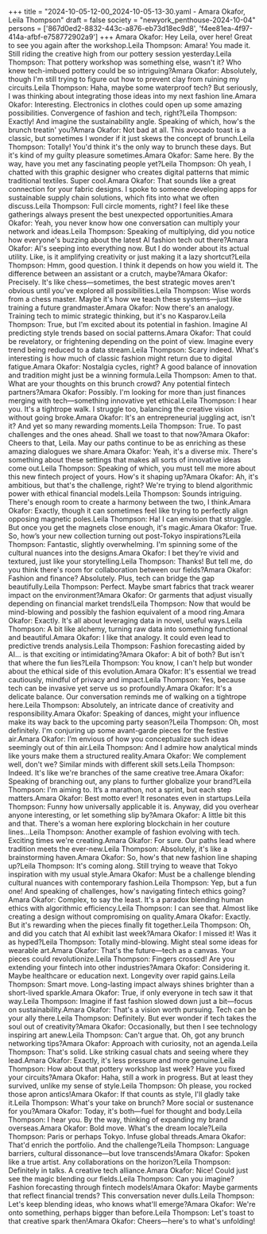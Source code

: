 +++
title = "2024-10-05-12-00_2024-10-05-13-30.yaml - Amara Okafor, Leila Thompson"
draft = false
society = "newyork_penthouse-2024-10-04"
persons = ['867d0ed2-8832-443c-a876-eb73d18ec9d8', 'f4ee81ea-4f97-414a-afbf-e758772902a9']
+++
Amara Okafor: Hey Leila, over here! Great to see you again after the workshop.Leila Thompson: Amara! You made it. Still riding the creative high from our pottery session yesterday.Leila Thompson: That pottery workshop was something else, wasn't it? Who knew tech-imbued pottery could be so intriguing?Amara Okafor: Absolutely, though I'm still trying to figure out how to prevent clay from ruining my circuits.Leila Thompson: Haha, maybe some waterproof tech? But seriously, I was thinking about integrating those ideas into my next fashion line.Amara Okafor: Interesting. Electronics in clothes could open up some amazing possibilities. Convergence of fashion and tech, right?Leila Thompson: Exactly! And imagine the sustainability angle. Speaking of which, how's the brunch treatin' you?Amara Okafor: Not bad at all. This avocado toast is a classic, but sometimes I wonder if it just skews the concept of brunch.Leila Thompson: Totally! You'd think it's the only way to brunch these days. But it's kind of my guilty pleasure sometimes.Amara Okafor: Same here. By the way, have you met any fascinating people yet?Leila Thompson: Oh yeah, I chatted with this graphic designer who creates digital patterns that mimic traditional textiles. Super cool.Amara Okafor: That sounds like a great connection for your fabric designs. I spoke to someone developing apps for sustainable supply chain solutions, which fits into what we often discuss.Leila Thompson: Full circle moments, right? I feel like these gatherings always present the best unexpected opportunities.Amara Okafor: Yeah, you never know how one conversation can multiply your network and ideas.Leila Thompson: Speaking of multiplying, did you notice how everyone's buzzing about the latest AI fashion tech out there?Amara Okafor: AI's seeping into everything now. But I do wonder about its actual utility. Like, is it amplifying creativity or just making it a lazy shortcut?Leila Thompson: Hmm, good question. I think it depends on how you wield it. The difference between an assistant or a crutch, maybe?Amara Okafor: Precisely. It's like chess—sometimes, the best strategic moves aren't obvious until you've explored all possibilities.Leila Thompson: Wise words from a chess master. Maybe it's how we teach these systems—just like training a future grandmaster.Amara Okafor: Now there's an analogy. Training tech to mimic strategic thinking, but it's no Kasparov.Leila Thompson: True, but I'm excited about its potential in fashion. Imagine AI predicting style trends based on social patterns.Amara Okafor: That could be revelatory, or frightening depending on the point of view. Imagine every trend being reduced to a data stream.Leila Thompson: Scary indeed. What's interesting is how much of classic fashion might return due to digital fatigue.Amara Okafor: Nostalgia cycles, right? A good balance of innovation and tradition might just be a winning formula.Leila Thompson: Amen to that. What are your thoughts on this brunch crowd? Any potential fintech partners?Amara Okafor: Possibly. I'm looking for more than just finances merging with tech—something innovative yet ethical.Leila Thompson: I hear you. It's a tightrope walk. I struggle too, balancing the creative vision without going broke.Amara Okafor: It's an entrepreneurial juggling act, isn't it? And yet so many rewarding moments.Leila Thompson: True. To past challenges and the ones ahead. Shall we toast to that now?Amara Okafor: Cheers to that, Leila. May our paths continue to be as enriching as these amazing dialogues we share.Amara Okafor: Yeah, it's a diverse mix. There's something about these settings that makes all sorts of innovative ideas come out.Leila Thompson: Speaking of which, you must tell me more about this new fintech project of yours. How's it shaping up?Amara Okafor: Ah, it's ambitious, but that's the challenge, right? We're trying to blend algorithmic power with ethical financial models.Leila Thompson: Sounds intriguing. There's enough room to create a harmony between the two, I think.Amara Okafor: Exactly, though it can sometimes feel like trying to perfectly align opposing magnetic poles.Leila Thompson: Ha! I can envision that struggle. But once you get the magnets close enough, it's magic.Amara Okafor: True. So, how’s your new collection turning out post-Tokyo inspirations?Leila Thompson: Fantastic, slightly overwhelming. I'm spinning some of the cultural nuances into the designs.Amara Okafor: I bet they’re vivid and textured, just like your storytelling.Leila Thompson: Thanks! But tell me, do you think there's room for collaboration between our fields?Amara Okafor: Fashion and finance? Absolutely. Plus, tech can bridge the gap beautifully.Leila Thompson: Perfect. Maybe smart fabrics that track wearer impact on the environment?Amara Okafor: Or garments that adjust visually depending on financial market trends!Leila Thompson: Now that would be mind-blowing and possibly the fashion equivalent of a mood ring.Amara Okafor: Exactly. It's all about leveraging data in novel, useful ways.Leila Thompson: A bit like alchemy, turning raw data into something functional and beautiful.Amara Okafor: I like that analogy. It could even lead to predictive trends analysis.Leila Thompson: Fashion forecasting aided by AI… is that exciting or intimidating?Amara Okafor: A bit of both? But isn't that where the fun lies?Leila Thompson: You know, I can't help but wonder about the ethical side of this evolution.Amara Okafor: It's essential we tread cautiously, mindful of privacy and impact.Leila Thompson: Yes, because tech can be invasive yet serve us so profoundly.Amara Okafor: It's a delicate balance. Our conversation reminds me of walking on a tightrope here.Leila Thompson: Absolutely, an intricate dance of creativity and responsibility.Amara Okafor: Speaking of dances, might your influence make its way back to the upcoming party season?Leila Thompson: Oh, most definitely. I'm conjuring up some avant-garde pieces for the festive air.Amara Okafor: I’m envious of how you conceptualize such ideas seemingly out of thin air.Leila Thompson: And I admire how analytical minds like yours make them a structured reality.Amara Okafor: We complement well, don't we? Similar minds with different skill sets.Leila Thompson: Indeed. It's like we're branches of the same creative tree.Amara Okafor: Speaking of branching out, any plans to further globalize your brand?Leila Thompson: I'm aiming to. It’s a marathon, not a sprint, but each step matters.Amara Okafor: Best motto ever! It resonates even in startups.Leila Thompson: Funny how universally applicable it is. Anyway, did you overhear anyone interesting, or let something slip by?Amara Okafor: A little bit this and that. There's a woman here exploring blockchain in her couture lines...Leila Thompson: Another example of fashion evolving with tech. Exciting times we're creating.Amara Okafor: For sure. Our paths lead where tradition meets the ever-new.Leila Thompson: Absolutely, it's like a brainstorming haven.Amara Okafor: So, how's that new fashion line shaping up?Leila Thompson: It's coming along. Still trying to weave that Tokyo inspiration with my usual style.Amara Okafor: Must be a challenge blending cultural nuances with contemporary fashion.Leila Thompson: Yep, but a fun one! And speaking of challenges, how's navigating fintech ethics going?Amara Okafor: Complex, to say the least. It's a paradox blending human ethics with algorithmic efficiency.Leila Thompson: I can see that. Almost like creating a design without compromising on quality.Amara Okafor: Exactly. But it's rewarding when the pieces finally fit together.Leila Thompson: Oh, and did you catch that AI exhibit last week?Amara Okafor: I missed it! Was it as hyped?Leila Thompson: Totally mind-blowing. Might steal some ideas for wearable art.Amara Okafor: That's the future—tech as a canvas. Your pieces could revolutionize.Leila Thompson: Fingers crossed! Are you extending your fintech into other industries?Amara Okafor: Considering it. Maybe healthcare or education next. Longevity over rapid gains.Leila Thompson: Smart move. Long-lasting impact always shines brighter than a short-lived sparkle.Amara Okafor: True, if only everyone in tech saw it that way.Leila Thompson: Imagine if fast fashion slowed down just a bit—focus on sustainability.Amara Okafor: That's a vision worth pursuing. Tech can be your ally there.Leila Thompson: Definitely. But ever wonder if tech takes the soul out of creativity?Amara Okafor: Occasionally, but then I see technology inspiring art anew.Leila Thompson: Can't argue that. Oh, got any brunch networking tips?Amara Okafor: Approach with curiosity, not an agenda.Leila Thompson: That's solid. Like striking casual chats and seeing where they lead.Amara Okafor: Exactly, it's less pressure and more genuine.Leila Thompson: How about that pottery workshop last week? Have you fixed your circuits?Amara Okafor: Haha, still a work in progress. But at least they survived, unlike my sense of style.Leila Thompson: Oh please, you rocked those apron antics!Amara Okafor: If that counts as style, I'll gladly take it.Leila Thompson: What's your take on brunch? More social or sustenance for you?Amara Okafor: Today, it's both—fuel for thought and body.Leila Thompson: I hear you. By the way, thinking of expanding my brand overseas.Amara Okafor: Bold move. What's the dream locale?Leila Thompson: Paris or perhaps Tokyo. Infuse global threads.Amara Okafor: That'd enrich the portfolio. And the challenge?Leila Thompson: Language barriers, cultural dissonance—but love transcends!Amara Okafor: Spoken like a true artist. Any collaborations on the horizon?Leila Thompson: Definitely in talks. A creative tech alliance.Amara Okafor: Nice! Could just see the magic blending our fields.Leila Thompson: Can you imagine? Fashion forecasting through fintech models!Amara Okafor: Maybe garments that reflect financial trends? This conversation never dulls.Leila Thompson: Let's keep blending ideas, who knows what'll emerge?Amara Okafor: We're onto something, perhaps bigger than before.Leila Thompson: Let's toast to that creative spark then!Amara Okafor: Cheers—here's to what's unfolding!